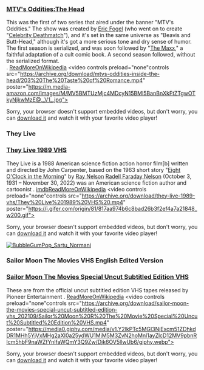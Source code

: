 
### [MTV's Oddities:The Head](https://archive.org/details/mtvs-oddities-inside-the-head)

This was the first of two series that aired under the banner "MTV's Oddities." The show was created by [Eric Fogel](https://www.linkedin.com/in/eric-fogel-5a328180) (who went on to create "[Celebrity Deathmatch](https://archive.org/details/celebrity_deathmatch_season1)"), and it's set in the same universe as "Beavis and Butt-Head," although it's got a more serious tone and dry sense of humor. The first season is serialized, and was soon followed by "[The Maxx](https://archive.org/details/xxam-maxximized)," a faithful adaptation of a cult comic book. A second season followed, without the serialized format.\
 . [ReadMoreOnWikipedia](https://en.wikipedia.org/wiki/The_Head_(1994_TV_series))
<video controls preload="none"controls 
  src="https://archive.org/download/mtvs-oddities-inside-the-head/203%20The%20Taste%20of%20Romance.mp4"
  poster="https://m.media-amazon.com/images/M/MV5BMTUzMjc4MDcyN15BMl5BanBnXkFtZTgwOTkyNjkwMzE@._V1_.jpg">

  Sorry, your browser doesn't support embedded videos, but don't worry, you can
  <a href="https://archive.org/download/mtvs-oddities-inside-the-head/203%20The%20Taste%20of%20Romance.mp4">download it</a>
  and watch it with your favorite video player!
</video>


### They Live

### [They Live 1989 VHS](https://archive.org/details/they-live-1989-vhs)

They Live is a 1988 American science fiction action horror film[b] written and directed by John Carpenter, based on the 1963 short story "[Eight O'Clock in the Morning](https://ia801600.us.archive.org/9/items/eight-oclock-in-the-morning/Eight%20o%27clock%20in%20the%20morning.pdf)" by [Ray Nelson](https://www.goodreads.com/book/show/5841632-eight-o-clock-in-the-morning) 
[Radell Faraday Nelson](https://en.wikipedia.org/wiki/Ray_Nelson_(author)) (October 3, 1931 – November 30, 2022) was an American science fiction author and cartoonist
 . [imdb](https://www.imdb.com/title/tt0096256/)[ReadMoreOnWikipedia](https://en.wikipedia.org/wiki/They_Live)
<video controls preload="none"controls 
  src="https://archive.org/download/they-live-1989-vhs/They%20Live%201989%20VHS%20.mp4"
  poster="https://i.gifer.com/origin/81/817aa974b6c8bad26b3f2ef4a7a21848_w200.gif">

  Sorry, your browser doesn't support embedded videos, but don't worry, you can
  <a href="https://archive.org/download/they-live-1989-vhs/They%20Live%201989%20VHS%20.mp4">download it</a>
  and watch it with your favorite video player!
</video> 


[![BubbleGumPop_Sartu_Normani](https://pbs.twimg.com/media/GP-49yYbEAEUvTf?format=jpg&name=medium)](https://pbs.twimg.com/media/GP-49yYbEAEUvTf?format=jpg&name=medium "Redirect to homepage")

### Sailor Moon The Movies VHS English Edited Version

### [Sailor Moon The Movies Special Uncut Subtitled Edition VHS](https://archive.org/details/sailor-moon-the-movies-special-uncut-subtitled-edition-vhs_202109)

These are from the official uncut subtitled edition VHS tapes released by Pioneer Entertainment
 . [ReadMoreOnWikipedia](https://en.wikipedia.org/wiki/Sailor_Moon)
<video controls preload="none"controls 
  src="https://archive.org/download/sailor-moon-the-movies-special-uncut-subtitled-edition-vhs_202109/Sailor%20Moon%20R%20The%20Movie%20Special%20Uncut%20Subtitled%20Edition%20VHS.mp4"
  poster="https://media0.giphy.com/media/v1.Y2lkPTc5MGI3NjExcm51ZDhkdDR1MHh5YjVxMHg2aXI0a25ydWU1MjM5M3ZvN2hoMnl1ayZlcD12MV9pbnRlcm5hbF9naWZfYnlfaWQmY3Q9Zw/Djk6OV5llwUb6/giphy.webp">

  Sorry, your browser doesn't support embedded videos, but don't worry, you can
  <a href="https://archive.org/download/sailor-moon-the-movies-special-uncut-subtitled-edition-vhs_202109/Sailor%20Moon%20R%20The%20Movie%20Special%20Uncut%20Subtitled%20Edition%20VHS.mp4">download it</a>
  and watch it with your favorite video player!
</video>
